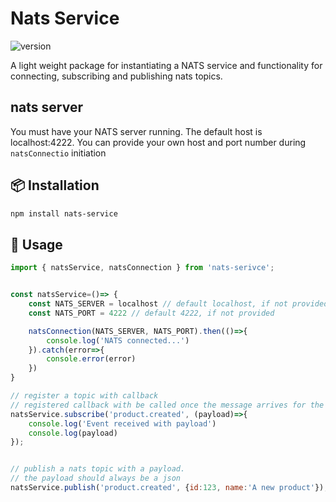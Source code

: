 # Nats Service

![version](https://img.shields.io/badge/version-1.0.1-blue.svg)

A light weight package for instantiating a NATS service and functionality for connecting, subscribing and publishing nats topics.

## nats server
You must have your NATS server running. The default host is localhost:4222. You can provide your own host and port number during ``` natsConnectio ``` initiation

## 📦 Installation

```bash
npm install nats-service
```
## 🚀 Usage

```js
import { natsService, natsConnection } from 'nats-serivce';


const natsService=()=> {
    const NATS_SERVER = localhost // default localhost, if not provided
    const NATS_PORT = 4222 // default 4222, if not provided

    natsConnection(NATS_SERVER, NATS_PORT).then(()=>{
        console.log('NATS connected...')
    }).catch(error=>{
        console.error(error)
    })
}

// register a topic with callback
// registered callback with be called once the message arrives for the subscribed topic
natsService.subscribe('product.created', (payload)=>{
    console.log('Event received with payload')
    console.log(payload)
});


// publish a nats topic with a payload.
// the payload should always be a json
natsService.publish('product.created', {id:123, name:'A new product'});
```

